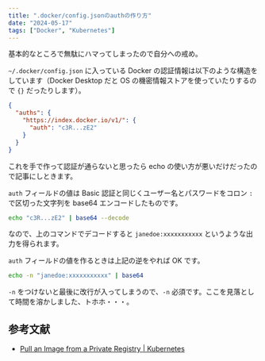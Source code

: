 ```yaml
---
title: ".docker/config.jsonのauthの作り方"
date: "2024-05-17"
tags: ["Docker", "Kubernetes"]
---
```


基本的なところで無駄にハマってしまったので自分への戒め。

`~/.docker/config.json` に入っている Docker の認証情報は以下のような構造をしています（Docker Desktop だと OS の機密情報ストアを使っていたりするので `{}` だったりします）。

```json
{
  "auths": {
    "https://index.docker.io/v1/": {
      "auth": "c3R...zE2"
    }
  }
}
```

これを手で作って認証が通らないと思ったら echo の使い方が悪いだけだったので記事にしときます。

`auth` フィールドの値は Basic 認証と同じくユーザー名とパスワードをコロン `:` で区切った文字列を base64 エンコードしたものです。

```sh
echo "c3R...zE2" | base64 --decode
```

なので、上のコマンドでデコードすると `janedoe:xxxxxxxxxxx` というような出力を得られます。

`auth` フィールドの値を作るときは上記の逆をやれば OK です。

```sh
echo -n "janedoe:xxxxxxxxxxx" | base64
```

`-n` をつけないと最後に改行が入ってしまうので、`-n` 必須です。ここを見落として時間を溶かしました、トホホ・・・。

## 参考文献

* [Pull an Image from a Private Registry | Kubernetes](https://kubernetes.io/docs/tasks/configure-pod-container/pull-image-private-registry/)
